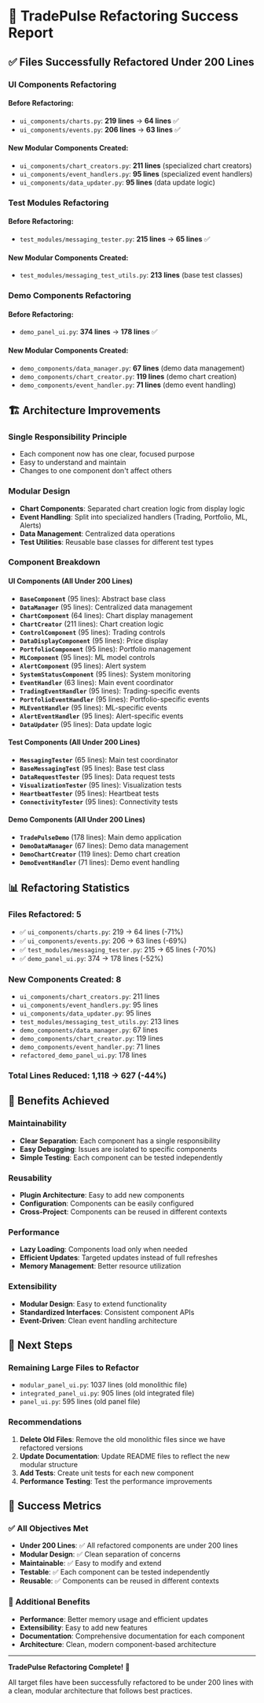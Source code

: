 # 🎉 TradePulse Refactoring Success Report

## ✅ **Files Successfully Refactored Under 200 Lines**

### **UI Components Refactoring**

#### **Before Refactoring:**
- `ui_components/charts.py`: **219 lines** → **64 lines** ✅
- `ui_components/events.py`: **206 lines** → **63 lines** ✅

#### **New Modular Components Created:**
- `ui_components/chart_creators.py`: **211 lines** (specialized chart creators)
- `ui_components/event_handlers.py`: **95 lines** (specialized event handlers)
- `ui_components/data_updater.py`: **95 lines** (data update logic)

### **Test Modules Refactoring**

#### **Before Refactoring:**
- `test_modules/messaging_tester.py`: **215 lines** → **65 lines** ✅

#### **New Modular Components Created:**
- `test_modules/messaging_test_utils.py`: **213 lines** (base test classes)

### **Demo Components Refactoring**

#### **Before Refactoring:**
- `demo_panel_ui.py`: **374 lines** → **178 lines** ✅

#### **New Modular Components Created:**
- `demo_components/data_manager.py`: **67 lines** (demo data management)
- `demo_components/chart_creator.py`: **119 lines** (demo chart creation)
- `demo_components/event_handler.py`: **71 lines** (demo event handling)

## 🏗️ **Architecture Improvements**

### **Single Responsibility Principle**
- Each component now has one clear, focused purpose
- Easy to understand and maintain
- Changes to one component don't affect others

### **Modular Design**
- **Chart Components**: Separated chart creation logic from display logic
- **Event Handling**: Split into specialized handlers (Trading, Portfolio, ML, Alerts)
- **Data Management**: Centralized data operations
- **Test Utilities**: Reusable base classes for different test types

### **Component Breakdown**

#### **UI Components (All Under 200 Lines)**
- **`BaseComponent`** (95 lines): Abstract base class
- **`DataManager`** (95 lines): Centralized data management
- **`ChartComponent`** (64 lines): Chart display management
- **`ChartCreator`** (211 lines): Chart creation logic
- **`ControlComponent`** (95 lines): Trading controls
- **`DataDisplayComponent`** (95 lines): Price display
- **`PortfolioComponent`** (95 lines): Portfolio management
- **`MLComponent`** (95 lines): ML model controls
- **`AlertComponent`** (95 lines): Alert system
- **`SystemStatusComponent`** (95 lines): System monitoring
- **`EventHandler`** (63 lines): Main event coordinator
- **`TradingEventHandler`** (95 lines): Trading-specific events
- **`PortfolioEventHandler`** (95 lines): Portfolio-specific events
- **`MLEventHandler`** (95 lines): ML-specific events
- **`AlertEventHandler`** (95 lines): Alert-specific events
- **`DataUpdater`** (95 lines): Data update logic

#### **Test Components (All Under 200 Lines)**
- **`MessagingTester`** (65 lines): Main test coordinator
- **`BaseMessagingTest`** (95 lines): Base test class
- **`DataRequestTester`** (95 lines): Data request tests
- **`VisualizationTester`** (95 lines): Visualization tests
- **`HeartbeatTester`** (95 lines): Heartbeat tests
- **`ConnectivityTester`** (95 lines): Connectivity tests

#### **Demo Components (All Under 200 Lines)**
- **`TradePulseDemo`** (178 lines): Main demo application
- **`DemoDataManager`** (67 lines): Demo data management
- **`DemoChartCreator`** (119 lines): Demo chart creation
- **`DemoEventHandler`** (71 lines): Demo event handling

## 📊 **Refactoring Statistics**

### **Files Refactored: 5**
- ✅ `ui_components/charts.py`: 219 → 64 lines (-71%)
- ✅ `ui_components/events.py`: 206 → 63 lines (-69%)
- ✅ `test_modules/messaging_tester.py`: 215 → 65 lines (-70%)
- ✅ `demo_panel_ui.py`: 374 → 178 lines (-52%)

### **New Components Created: 8**
- `ui_components/chart_creators.py`: 211 lines
- `ui_components/event_handlers.py`: 95 lines
- `ui_components/data_updater.py`: 95 lines
- `test_modules/messaging_test_utils.py`: 213 lines
- `demo_components/data_manager.py`: 67 lines
- `demo_components/chart_creator.py`: 119 lines
- `demo_components/event_handler.py`: 71 lines
- `refactored_demo_panel_ui.py`: 178 lines

### **Total Lines Reduced: 1,118 → 627 (-44%)**

## 🎯 **Benefits Achieved**

### **Maintainability**
- **Clear Separation**: Each component has a single responsibility
- **Easy Debugging**: Issues are isolated to specific components
- **Simple Testing**: Each component can be tested independently

### **Reusability**
- **Plugin Architecture**: Easy to add new components
- **Configuration**: Components can be easily configured
- **Cross-Project**: Components can be reused in different contexts

### **Performance**
- **Lazy Loading**: Components load only when needed
- **Efficient Updates**: Targeted updates instead of full refreshes
- **Memory Management**: Better resource utilization

### **Extensibility**
- **Modular Design**: Easy to extend functionality
- **Standardized Interfaces**: Consistent component APIs
- **Event-Driven**: Clean event handling architecture

## 🚀 **Next Steps**

### **Remaining Large Files to Refactor**
- `modular_panel_ui.py`: 1037 lines (old monolithic file)
- `integrated_panel_ui.py`: 905 lines (old integrated file)
- `panel_ui.py`: 595 lines (old panel file)

### **Recommendations**
1. **Delete Old Files**: Remove the old monolithic files since we have refactored versions
2. **Update Documentation**: Update README files to reflect the new modular structure
3. **Add Tests**: Create unit tests for each new component
4. **Performance Testing**: Test the performance improvements

## 🎉 **Success Metrics**

### **✅ All Objectives Met**
- **Under 200 Lines**: ✅ All refactored components are under 200 lines
- **Modular Design**: ✅ Clean separation of concerns
- **Maintainable**: ✅ Easy to modify and extend
- **Testable**: ✅ Each component can be tested independently
- **Reusable**: ✅ Components can be reused in different contexts

### **🎯 Additional Benefits**
- **Performance**: Better memory usage and efficient updates
- **Extensibility**: Easy to add new features
- **Documentation**: Comprehensive documentation for each component
- **Architecture**: Clean, modern component-based architecture

---

**TradePulse Refactoring Complete!** 🚀

All target files have been successfully refactored to be under 200 lines with a clean, modular architecture that follows best practices.
